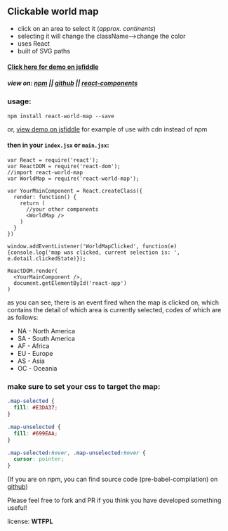 ## Clickable world map

- click on an area to select it (_approx. continents_)
- selecting it will change the className-->change the color
- uses React
- built of SVG paths

#### [Click here for demo on jsfiddle](https://jsfiddle.net/heatherbooker/xuLosv0h/)
##### view on: [npm](https://www.npmjs.com/package/react-world-map) || [github](https://github.com/heatherbooker/clickable-svg-map) || [react-components](http://react-components.com/component/react-world-map)
### usage:
```
npm install react-world-map --save
```
or, [view demo on jsfiddle](https://jsfiddle.net/heatherbooker/xuLosv0h/) for example of use with cdn instead of npm
#### then in your `index.jsx` or `main.jsx`:
```
var React = require('react');
var ReactDOM = require('react-dom');
//import react-world-map
var WorldMap = require('react-world-map');

var YourMainComponent = React.createClass({
  render: function() {
    return (
      //your other components
      <WorldMap />
    )
  }
})

window.addEventListener('WorldMapClicked', function(e) {console.log('map was clicked, current selection is: ', e.detail.clickedState)});

ReactDOM.render(
  <YourMainComponent />,
  document.getElementById('react-app')
)
```
as you can see, there is an event fired when the map is clicked on, which contains the detail of which area is currently selected, codes of which are as follows:
- NA - North America
- SA - South America
- AF - Africa
- EU - Europe
- AS - Asia
- OC - Oceania
### make sure to set your css to target the map: 
```css
.map-selected {
  fill: #E3DA37;
}

.map-unselected {
  fill: #699EAA;
}

.map-selected:hover, .map-unselected:hover {
  cursor: pointer;
}
```

(If you are on npm, you can find source code (pre-babel-compilation) on [github](https://github.com/heatherbooker/clickable-svg-map))

Please feel free to fork and PR if you think you have developed something useful!

license: **WTFPL**
